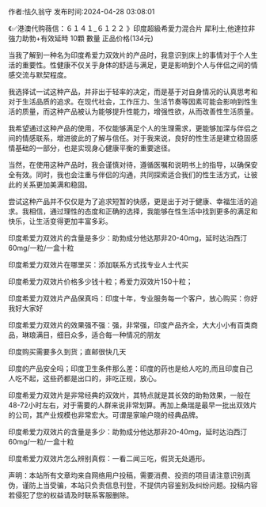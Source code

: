 <p>作者:怯久翁守 发布时间:2024-04-28 03:08:01</p>
<p>《✅港澳代购薇信：６１４１_６１２２ 》印度超級希愛力混合片 犀利士,他達拉非 強力助勃+有效延時 10顆 數量 正品价格(134元) </p>
									<p>当我了解到一种名为印度希爱力双效片的产品时，我意识到床上的事情对于个人生活的重要性。性健康不仅关乎身体的舒适与满足，更是影响到个人与伴侣之间的情感交流与默契程度。</p><p></p><p>我选择试一试这种产品，并非出于轻率的决定，而是基于对自身情况的认真思考和对于生活品质的追求。在现代社会，工作压力、生活节奏等因素可能会影响到性生活的质量，而这种产品被认为能够提升性能力，增强性欲，从而改善性生活质量。</p><p></p><p>我希望通过这种产品的使用，不仅能够满足个人的生理需求，更能够加深与伴侣之间的情感联系，增进彼此的了解与信任。对于我来说，良好的性生活是建立稳固感情基础的一部分，也是实现身心健康平衡的重要途径。</p><p></p><p>当然，在使用这种产品时，我会谨慎对待，遵循医嘱和说明书上的指导，以确保安全有效。同时，我也会注重与伴侣的沟通，共同探索适合我们的性生活方式，让彼此的关系更加美满和稳固。</p><p></p><p>尝试这种产品并不仅仅是为了追求短暂的快感，更是出于对于健康、幸福生活的追求。我相信，通过理性的态度和正确的选择，我能够在性生活中找到更多的满足和快乐，让生活变得更加丰富多彩。</p><p></p><p></p><p></p><p></p><p></p><p>印度希爱力双效片的含量是多少：助勃成分他达那非20-40mg，延时达泊西汀60mg/一粒/一盒十粒</p><p></p><p>印度希爱力双效片在哪里买：添加联系方式找专业人士代买</p><p></p><p>印度希爱力双效片价格多少钱十粒；希爱力双效片150十粒；</p><p></p><p>印度希爱力双效片产品保真吗：印度十年，专业服务每一个客户，放心购买：你好我好大家好</p><p></p><p>印度希爱力双效片的效果强不强：强，非常强，印度产品齐全，大大小小有百类商品，琳琅满目，细目众多，适合每一种情况的朋友</p><p></p><p>印度购买需要多久到货；直邮很快几天</p><p></p><p>印度的产品安全吗；印度卫生条件那么差：印度的药也是给人吃的,而且印度自己人吃不起，这些药都是出口的，非吃正规，放心。</p><p></p><p>印度希爱力双效片是非常经典的双效片，其特点就是其长效的助勃效果，一般在48-72小时左右，对于需要的人群来说非常划算。再加上桑瑞是最早一批出双效片的公司，其产业规模也非常宏大。可谓是家喻户晓的经典品牌。</p><p></p><p></p><p>印度希爱力双效片的含量是多少：助勃成分他达那非20-40mg，延时达泊西汀60mg/一粒/一盒十粒</p><p></p><p>印度希爱力双效片怎么辨别真假：一看二闻三吃，假货无处遁形。</p>				声明：本站所有文章均来自网络用户投稿，需要消费、投资的项目请注意识别真伪，谨防上当受骗，本站只负责信息刊登，不提供内容鉴别及纠纷问题。投稿内容若侵犯了您的权益请及时联系客服删除。				
